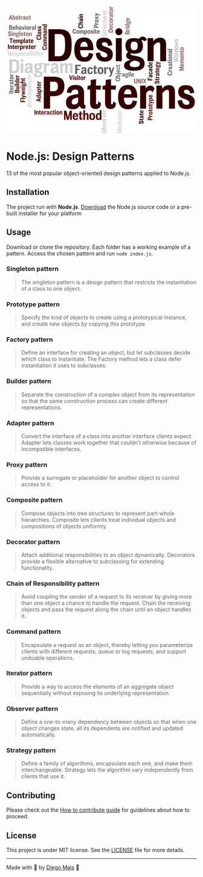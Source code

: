 <p align="center"><img alt="Design Patterns" src="assets/design-patterns.jpg" /></p>

# Node.js: Design Patterns

13 of the most popular object-oriented design patterns applied to Node.js.

## Installation

The project run with **Node.js**. [Download](https://nodejs.org/en/download/) the Node.js source code or a pre-built installer for your platform

## Usage

Download or clone the repository. Each folder has a working example of a pattern. Access the chosen pattern and run `node index.js`.

### Singleton pattern

> The singleton pattern is a design pattern that restricts the instantiation of a class to one object.

### Prototype pattern

> Specify the kind of objects to create using a prototypical instance, and create new objects by copying this prototype.

### Factory pattern

> Define an interface for creating an object, but let subclasses decide which class to instantiate. The Factory method lets a class defer instantiation it uses to subclasses.

### Builder pattern

> Separate the construction of a complex object from its representation so that the same construction process can create different representations.

### Adapter pattern

> Convert the interface of a class into another interface clients expect. Adapter lets classes work together that couldn’t otherwise because of incompatible interfaces.

### Proxy pattern

> Provide a surrogate or placeholder for another object to control access to it.

### Composite pattern

> Compose objects into tree structures to represent part-whole hierarchies. Composite lets clients treat individual objects and compositions of objects uniformly.

### Decorator pattern

> Attach additional responsibilities to an object dynamically. Decorators provide a flexible alternative to subclassing for extending functionality.

### Chain of Responsibility pattern

> Avoid coupling the sender of a request to its receiver by giving more than one object a chance to handle the request. Chain the receiving objects and pass the request along the chain until an object handles it.

### Command pattern

> Encapsulate a request as an object, thereby letting you parameterize clients with different requests, queue or log requests, and support undoable operations.

### Iterator pattern

> Provide a way to access the elements of an aggregate object sequentially without exposing its underlying representation.

### Observer pattern

> Define a one-to-many dependency between objects so that when one object changes state, all its dependents are notified and updated automatically.

### Strategy pattern

> Define a family of algorithms, encapsulate each one, and make them interchangeable. Strategy lets the algorithm vary independently from clients that use it.

## Contributing

Please check out the [How to contribute guide](CONTRIBUTING.md) for guidelines about how to proceed.

## License

This project is under MIT license. See the [LICENSE](LICENSE) file for more details.

---

Made with :blue_heart: by [Diego Mais](https://diegomais.github.io) :wave:

